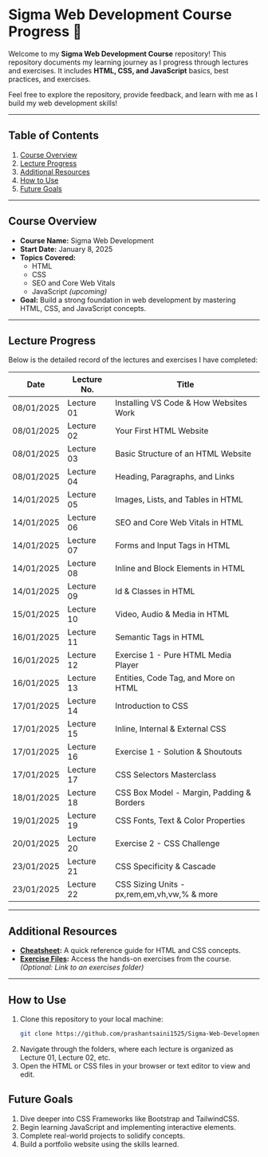 # Sigma Web Development Course Progress 🚀

Welcome to my **Sigma Web Development Course** repository! This repository documents my learning journey as I progress through lectures and exercises. It includes **HTML, CSS, and JavaScript** basics, best practices, and exercises.

Feel free to explore the repository, provide feedback, and learn with me as I build my web development skills!

---

## Table of Contents

1. [Course Overview](#course-overview)
2. [Lecture Progress](#lecture-progress)
3. [Additional Resources](#additional-resources)
4. [How to Use](#how-to-use)
5. [Future Goals](#future-goals)

---

## Course Overview

- **Course Name:** Sigma Web Development
- **Start Date:** January 8, 2025
- **Topics Covered:**
  - HTML
  - CSS
  - SEO and Core Web Vitals
  - JavaScript _(upcoming)_
- **Goal:** Build a strong foundation in web development by mastering HTML, CSS, and JavaScript concepts.

---

## Lecture Progress

Below is the detailed record of the lectures and exercises I have completed:

| **Date**   | **Lecture No.** | **Title**                                                |
| ---------- | --------------- | -----------------------------------------                |
| 08/01/2025 | Lecture 01      | Installing VS Code & How Websites Work                   |
| 08/01/2025 | Lecture 02      | Your First HTML Website                                  |
| 08/01/2025 | Lecture 03      | Basic Structure of an HTML Website                       |
| 08/01/2025 | Lecture 04      | Heading, Paragraphs, and Links                           |
| 14/01/2025 | Lecture 05      | Images, Lists, and Tables in HTML                        |
| 14/01/2025 | Lecture 06      | SEO and Core Web Vitals in HTML                          |
| 14/01/2025 | Lecture 07      | Forms and Input Tags in HTML                             |
| 14/01/2025 | Lecture 08      | Inline and Block Elements in HTML                        |
| 14/01/2025 | Lecture 09      | Id & Classes in HTML                                     |
| 15/01/2025 | Lecture 10      | Video, Audio & Media in HTML                             |
| 16/01/2025 | Lecture 11      | Semantic Tags in HTML                                    |
| 16/01/2025 | Lecture 12      | Exercise 1 - Pure HTML Media Player                      |
| 16/01/2025 | Lecture 13      | Entities, Code Tag, and More on HTML                     |
| 17/01/2025 | Lecture 14      | Introduction to CSS                                      |
| 17/01/2025 | Lecture 15      | Inline, Internal & External CSS                          |
| 17/01/2025 | Lecture 16      | Exercise 1 - Solution & Shoutouts                        |
| 17/01/2025 | Lecture 17      | CSS Selectors Masterclass                                |
| 18/01/2025 | Lecture 18      | CSS Box Model - Margin, Padding & Borders                |
| 19/01/2025 | Lecture 19      | CSS Fonts, Text & Color Properties                       |
| 20/01/2025 | Lecture 20      | Exercise 2 - CSS Challenge                               |
| 23/01/2025 | Lecture 21      | CSS Specificity & Cascade                                |
| 23/01/2025 | Lecture 22      | CSS Sizing Units - px,rem,em,vh,vw,% & more              |

---

## Additional Resources

- **[Cheatsheet](cheatsheet.txt):** A quick reference guide for HTML and CSS concepts.
- **[Exercise Files](exercise-folder-link):** Access the hands-on exercises from the course. _(Optional: Link to an exercises folder)_

---

## How to Use

1. Clone this repository to your local machine:
   ```bash
   git clone https://github.com/prashantsaini1525/Sigma-Web-Development.git
   ```
2. Navigate through the folders, where each lecture is organized as Lecture 01, Lecture 02, etc.
3. Open the HTML or CSS files in your browser or text editor to view and edit.


## Future Goals

1. Dive deeper into CSS Frameworks like Bootstrap and TailwindCSS.
2. Begin learning JavaScript and implementing interactive elements.
3. Complete real-world projects to solidify concepts.
4. Build a portfolio website using the skills learned.